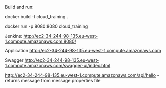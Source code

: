 Build and run:

docker build -t cloud_training .

docker run -p 8080:8080 cloud_training

Jenkins: http://ec2-34-244-98-135.eu-west-1.compute.amazonaws.com:8080/

Application http://ec2-34-244-98-135.eu-west-1.compute.amazonaws.com

Swagger http://ec2-34-244-98-135.eu-west-1.compute.amazonaws.com/swagger-ui/index.html


http://ec2-34-244-98-135.eu-west-1.compute.amazonaws.com/api/hello - returns message from message.properties file